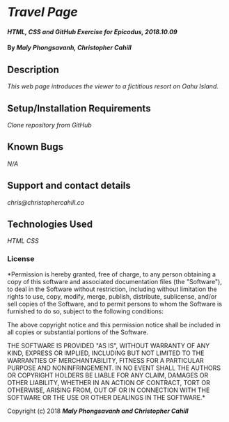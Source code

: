 # _Travel Page_

#### _HTML, CSS and GitHub Exercise for Epicodus, 2018.10.09_

#### By _**Maly Phongsavanh, Christopher Cahill**_

## Description

_This web page introduces the viewer to a fictitious resort on Oahu Island._

## Setup/Installation Requirements

_Clone repository from GitHub_

## Known Bugs

_N/A_

## Support and contact details

_chris@christophercahill.co_

## Technologies Used

_HTML_
_CSS_

### License

*Permission is hereby granted, free of charge, to any person obtaining a copy of this software and associated documentation files (the "Software"), to deal in the Software without restriction, including without limitation the rights to use, copy, modify, merge, publish, distribute, sublicense, and/or sell copies of the Software, and to permit persons to whom the Software is furnished to do so, subject to the following conditions:

The above copyright notice and this permission notice shall be included in all copies or substantial portions of the Software.

THE SOFTWARE IS PROVIDED "AS IS", WITHOUT WARRANTY OF ANY KIND, EXPRESS OR IMPLIED, INCLUDING BUT NOT LIMITED TO THE WARRANTIES OF MERCHANTABILITY, FITNESS FOR A PARTICULAR PURPOSE AND NONINFRINGEMENT. IN NO EVENT SHALL THE AUTHORS OR COPYRIGHT HOLDERS BE LIABLE FOR ANY CLAIM, DAMAGES OR OTHER LIABILITY, WHETHER IN AN ACTION OF CONTRACT, TORT OR OTHERWISE, ARISING FROM, OUT OF OR IN CONNECTION WITH THE SOFTWARE OR THE USE OR OTHER DEALINGS IN THE SOFTWARE.*

Copyright (c) 2018 **_Maly Phongsavanh and Christopher Cahill_**
